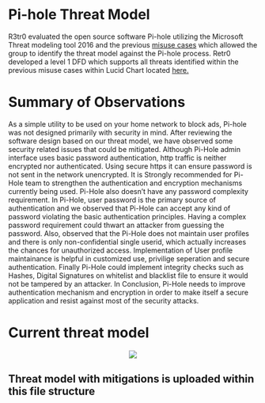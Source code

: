 Pi-hole Threat Model
====================

R3tr0 evaluated the open source software Pi-hole utilizing the Microsoft Threat modeling tool 2016 and the previous [misuse cases](https://www.lucidchart.com/invitations/accept/03df13bf-2fe3-4b3c-a4bb-1493b038bd23) which allowed the group to identify the threat model against the Pi-hole process. Retr0 developed a level 1 DFD which supports all threats identified within the previous misuse cases within Lucid Chart located [here.](https://www.lucidchart.com/invitations/accept/03df13bf-2fe3-4b3c-a4bb-1493b038bd23)


Summary of Observations 
 =======================
 
 As a simple utility to be used on your home network to block ads, Pi-hole was not designed primarily with security in mind. After reviewing the software design based on our threat model, we have observed some security related issues that could be mitigated. Although Pi-Hole admin interface uses basic password authentication, http traffic is neither encrypted nor authenticated. Using secure https it can ensure password is not sent in the network unencrypted. It is Strongly recommended for Pi-Hole team to strengthen the authentication and encryption mechanisms currently being used. Pi-Hole also doesn’t have any password complexity requirement. In Pi-Hole, user password is the primary source of authentication and we observed that Pi-Hole can accept any kind of password violating the basic authentication principles. Having a complex password requirement could thwart an attacker from guessing the password. Also, observed that the Pi-Hole does not maintain user profiles and there is only non-confidential single userid, which actually increases the chances for unauthorized access. Implementation of User profile maintainance is helpful in customized use, privilige seperation and secure authentication. Finally Pi-Hole could implement integrity checks such as Hashes, Digital Signatures on whitelist and blacklist file to ensure it would not be tampered by an attacker. In Conclusion, Pi-Hole needs to improve authentication mechanism and encryption in order to make itself a secure application and resist against most of the security attacks.
 


Current threat model 
====================
<p align="center">
<img src="https://user-images.githubusercontent.com/30883926/32528774-7e9d3354-c3fa-11e7-99f2-f18fb91a2736.png">
</p>

Threat model with mitigations is uploaded within this file structure 
---------------------------------------------------------------------
